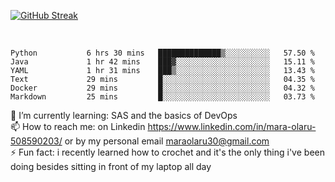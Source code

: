 

[![GitHub Streak](https://streak-stats.demolab.com?user=MaraxD&theme=tokyonight)](https://git.io/streak-stats)
 
 
 <br/>

<!--START_SECTION:waka-->

```text
Python           6 hrs 30 mins   ██████████████▒░░░░░░░░░░   57.50 %
Java             1 hr 42 mins    ███▓░░░░░░░░░░░░░░░░░░░░░   15.11 %
YAML             1 hr 31 mins    ███▒░░░░░░░░░░░░░░░░░░░░░   13.43 %
Text             29 mins         █░░░░░░░░░░░░░░░░░░░░░░░░   04.35 %
Docker           29 mins         █░░░░░░░░░░░░░░░░░░░░░░░░   04.32 %
Markdown         25 mins         █░░░░░░░░░░░░░░░░░░░░░░░░   03.73 %
```

<!--END_SECTION:waka-->
<!--[![willianrod's wakatime stats](https://github-readme-stats.vercel.app/api/wakatime?username=MaraxD)](https://github.com/anuraghazra/github-readme-stats)-->

🌱 I’m currently learning: SAS and the basics of DevOps<br/>
📫 How to reach me: on Linkedin https://www.linkedin.com/in/mara-olaru-508590203/ or by my personal email maraolaru30@gmail.com <br/>
⚡ Fun fact: i recently learned how to crochet and it's the only thing i've been doing besides sitting in front of my laptop all day <br/>
 
